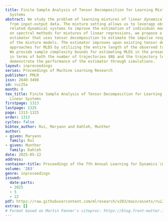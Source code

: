 ```yaml
---
title: Finite Sample Analysis of Tensor Decomposition for Learning Mixtures of Linear
  Systems
abstract: We study the problem of learning mixtures of linear dynamical systems (MLDS)
  from input-output data. The mixture setting allows us to leverage observations from
  related dynamical systems to improve the estimation of individual models. Building
  on spectral methods for mixtures of linear regressions, we propose a moment-based
  estimator that uses tensor decomposition to estimate the impulse response parameters
  of the mixture models. The estimator improves upon existing tensor decomposition
  approaches for MLDS by utilizing the entire length of the observed trajectories.
  We provide sample complexity bounds for estimating MLDS in the presence of noise,
  in terms of both the number of trajectories $N$ and the trajectory length $T$, and
  demonstrate the performance of the estimator through simulations.
layout: inproceedings
series: Proceedings of Machine Learning Research
publisher: PMLR
issn: 2640-3498
id: rui25a
month: 0
tex_title: Finite Sample Analysis of Tensor Decomposition for Learning Mixtures of
  Linear Systems
firstpage: 1313
lastpage: 1325
page: 1313-1325
order: 1313
cycles: false
bibtex_author: Rui, Maryann and Dahleh, Munther
author:
- given: Maryann
  family: Rui
- given: Munther
  family: Dahleh
date: 2025-05-22
address:
container-title: Proceedings of the 7th Annual Learning for Dynamics \& Control Conference
volume: '283'
genre: inproceedings
issued:
  date-parts:
  - 2025
  - 5
  - 22
pdf: https://raw.githubusercontent.com/mlresearch/v283/main/assets/rui25a/rui25a.pdf
extras: []
# Format based on Martin Fenner's citeproc: https://blog.front-matter.io/posts/citeproc-yaml-for-bibliographies/
---
```

